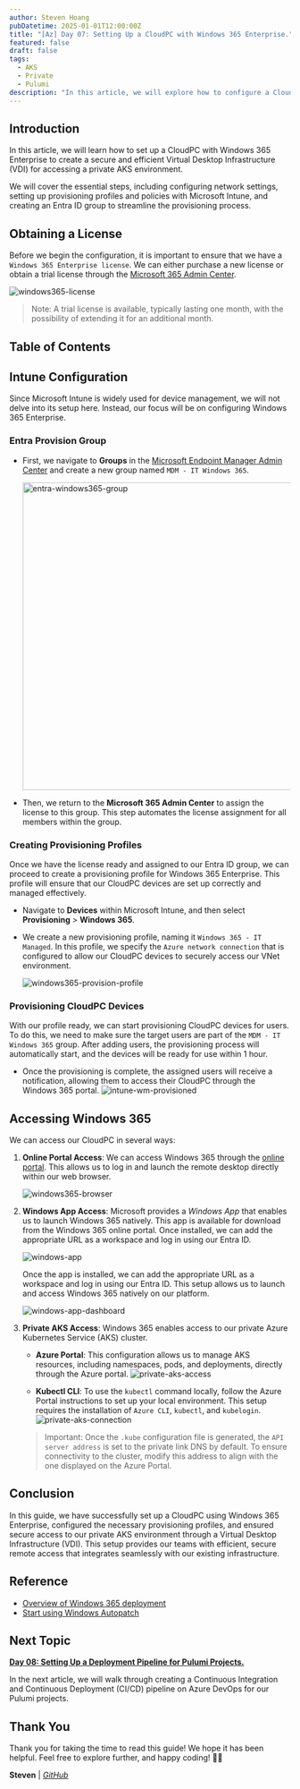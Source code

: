 ```yaml
---
author: Steven Hoang
pubDatetime: 2025-01-01T12:00:00Z
title: "[Az] Day 07: Setting Up a CloudPC with Windows 365 Enterprise."
featured: false
draft: false
tags:
  - AKS
  - Private
  - Pulumi
description: "In this article, we will explore how to configure a CloudPC with Windows 365 Enterprise to establish a secure and efficient Virtual Desktop Infrastructure (VDI) for accessing a private AKS environment."
---
```


## Introduction

In this article, we will learn how to set up a CloudPC with Windows 365 Enterprise to create a secure and efficient Virtual Desktop Infrastructure (VDI) for accessing a private AKS environment.

We will cover the essential steps, including configuring network settings, setting up provisioning profiles and policies with Microsoft Intune, and creating an Entra ID group to streamline the provisioning process.

## Obtaining a License

Before we begin the configuration, it is important to ensure that we have a `Windows 365 Enterprise license`. We can either purchase a new license or obtain a trial license through the [Microsoft 365 Admin Center](https://admin.microsoft.com).

![windows365-license](/assets/az-07-pulumi-setup-cloudPC-windows365-enterprise/windows365-license.png)

> Note: A trial license is available, typically lasting one month, with the possibility of extending it for an additional month.

## Table of Contents

## Intune Configuration

Since Microsoft Intune is widely used for device management, we will not delve into its setup here. Instead, our focus will be on configuring Windows 365 Enterprise.

### Entra Provision Group

- First, we navigate to **Groups** in the [Microsoft Endpoint Manager Admin Center](https://intune.microsoft.com/#home) and create a new group named `MDM - IT Windows 365`.

  <img alt="entra-windows365-group" src="/assets/az-07-pulumi-setup-cloudPC-windows365-enterprise/entra-windows365-group.png" width="550px">

- Then, we return to the **Microsoft 365 Admin Center** to assign the license to this group. This step automates the license assignment for all members within the group.

### Creating Provisioning Profiles

Once we have the license ready and assigned to our Entra ID group, we can proceed to create a provisioning profile for Windows 365 Enterprise. This profile will ensure that our CloudPC devices are set up correctly and managed effectively.

- Navigate to **Devices** within Microsoft Intune, and then select **Provisioning** > **Windows 365**.

- We create a new provisioning profile, naming it `Windows 365 - IT Managed`. In this profile, we specify the `Azure network connection` that is configured to allow our CloudPC devices to securely access our VNet environment.

  ![windows365-provision-profile](/assets/az-07-pulumi-setup-cloudPC-windows365-enterprise/intune-windows365-policy-01.png)

### Provisioning CloudPC Devices

With our profile ready, we can start provisioning CloudPC devices for users. To do this, we need to make sure the target users are part of the `MDM - IT Windows 365` group. After adding users, the provisioning process will automatically start, and the devices will be ready for use within 1 hour.

- Once the provisioning is complete, the assigned users will receive a notification, allowing them to access their CloudPC through the Windows 365 portal.
  ![intune-wm-provisioned](/assets/az-07-pulumi-setup-cloudPC-windows365-enterprise/intune-wm-provisioned.png)

## Accessing Windows 365

We can access our CloudPC in several ways:

1. **Online Portal Access**: We can access Windows 365 through the [online portal](https://windows365.microsoft.com). This allows us to log in and launch the remote desktop directly within our web browser.

   ![windows365-browser](/assets/az-07-pulumi-setup-cloudPC-windows365-enterprise/windows365-browser.png)

2. **Windows App Access**: Microsoft provides a _Windows App_ that enables us to launch Windows 365 natively. This app is available for download from the Windows 365 online portal. Once installed, we can add the appropriate URL as a workspace and log in using our Entra ID.

   ![windows-app](/assets/az-07-pulumi-setup-cloudPC-windows365-enterprise/windows365-apps.png)

   Once the app is installed, we can add the appropriate URL as a workspace and log in using our Entra ID. This setup allows us to launch and access Windows 365 natively on our platform.

   ![windows-app-dashboard](/assets/az-07-pulumi-setup-cloudPC-windows365-enterprise/windows-app-dashboard.png)

3. **Private AKS Access**: Windows 365 enables access to our private Azure Kubernetes Service (AKS) cluster. 
   - **Azure Portal**: This configuration allows us to manage AKS resources, including namespaces, pods, and deployments, directly through the Azure portal.
   ![private-aks-access](/assets/az-07-pulumi-setup-cloudPC-windows365-enterprise/azure-portal-private-aks.png)

   - **Kubectl CLI**: To use the `kubectl` command locally, follow the Azure Portal instructions to set up your local environment. This setup requires the installation of `Azure CLI`, `kubectl`, and `kubelogin`.
    ![private-aks-connection](/assets/az-07-pulumi-setup-cloudPC-windows365-enterprise/private-aks-connect.png)
    > Important: Once the `.kube` configuration file is generated, the `API server address` is set to the private link DNS by default. To ensure connectivity to the cluster, modify this address to align with the one displayed on the Azure Portal.
    
## Conclusion

In this guide, we have successfully set up a CloudPC using Windows 365 Enterprise, configured the necessary provisioning profiles, and ensured secure access to our private AKS environment through a Virtual Desktop Infrastructure (VDI). This setup provides our teams with efficient, secure remote access that integrates seamlessly with our existing infrastructure.

## Reference

- [Overview of Windows 365 deployment](https://learn.microsoft.com/en-us/windows-365/enterprise/deployment-overview)
- [Start using Windows Autopatch](https://learn.microsoft.com/en-us/windows/deployment/windows-autopatch/prepare/windows-autopatch-feature-activation)

## Next Topic

**[Day 08: Setting Up a Deployment Pipeline for Pulumi Projects.](/posts/az-08-pulumi-setup-deploy-cicd-pipeline)**

In the next article, we will walk through creating a Continuous Integration and Continuous Deployment (CI/CD) pipeline on Azure DevOps for our Pulumi projects.

## Thank You

Thank you for taking the time to read this guide! We hope it has been helpful. Feel free to explore further, and happy coding! 🌟✨

**Steven** | _[GitHub](https://github.com/baoduy)_
